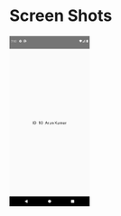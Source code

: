# Screen Shots
<img src="https://github.com/ArunKumarVallal99/Navigation/blob/Redux-with-Selector-and-immutability/Screenshots/Screenshot_1608126704.png" height='300'>

